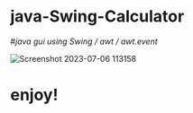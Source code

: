 # java-Swing-Calculator
  #*java gui using Swing / awt / awt.event*

![Screenshot 2023-07-06 113158](https://github.com/savindaJ/java-Swing-Calculator/assets/124574201/e0d3e2db-d921-402b-b824-b546616f3bfa)

# enjoy!
